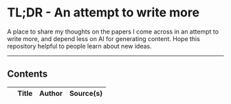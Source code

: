 # TL;DR - An attempt to write more

A place to share my thoughts on the papers I come across in an attempt to write more, and depend less on AI for generating content.
Hope this repository helpful to people learn about new ideas.

---

## Contents

| | Title | Author | Source(s) |
|---|---|---|---|
